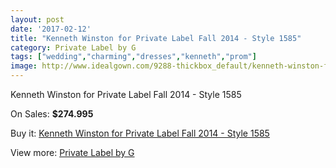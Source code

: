 ```yaml
---
layout: post
date: '2017-02-12'
title: "Kenneth Winston for Private Label Fall 2014 - Style 1585"
category: Private Label by G
tags: ["wedding","charming","dresses","kenneth","prom"]
image: http://www.idealgown.com/9288-thickbox_default/kenneth-winston-for-private-label-fall-2014-style-1585.jpg
---
```

Kenneth Winston for Private Label Fall 2014 - Style 1585

On Sales: **$274.995**
<a href="https://www.idealgown.com/en/private-label-by-g/3875-kenneth-winston-for-private-label-fall-2014-style-1585.html"><amp-img layout="responsive" width="600" height="600" src="//www.idealgown.com/9288-thickbox_default/kenneth-winston-for-private-label-fall-2014-style-1585.jpg" alt="Kenneth Winston for Private Label Fall 2014 - Style 1585 0" /></a>
<a href="https://www.idealgown.com/en/private-label-by-g/3875-kenneth-winston-for-private-label-fall-2014-style-1585.html"><amp-img layout="responsive" width="600" height="600" src="//www.idealgown.com/9290-thickbox_default/kenneth-winston-for-private-label-fall-2014-style-1585.jpg" alt="Kenneth Winston for Private Label Fall 2014 - Style 1585 1" /></a>
<a href="https://www.idealgown.com/en/private-label-by-g/3875-kenneth-winston-for-private-label-fall-2014-style-1585.html"><amp-img layout="responsive" width="600" height="600" src="//www.idealgown.com/9289-thickbox_default/kenneth-winston-for-private-label-fall-2014-style-1585.jpg" alt="Kenneth Winston for Private Label Fall 2014 - Style 1585 2" /></a>

Buy it: [Kenneth Winston for Private Label Fall 2014 - Style 1585](https://www.idealgown.com/en/private-label-by-g/3875-kenneth-winston-for-private-label-fall-2014-style-1585.html "Kenneth Winston for Private Label Fall 2014 - Style 1585")

View more: [Private Label by G](https://www.idealgown.com/en/46-private-label-by-g "Private Label by G")